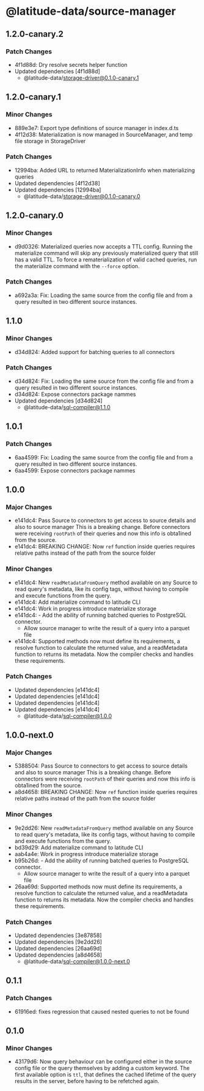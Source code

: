 # @latitude-data/source-manager

## 1.2.0-canary.2

### Patch Changes

- 4f1d88d: Dry resolve secrets helper function
- Updated dependencies [4f1d88d]
  - @latitude-data/storage-driver@0.1.0-canary.1

## 1.2.0-canary.1

### Minor Changes

- 889e3e7: Export type definitions of source manager in index.d.ts
- 4f12d38: Materialization is now managed in SourceManager, and temp file storage in StorageDriver

### Patch Changes

- 12994ba: Added URL to returned MaterializationInfo when materializing queries
- Updated dependencies [4f12d38]
- Updated dependencies [12994ba]
  - @latitude-data/storage-driver@0.1.0-canary.0

## 1.2.0-canary.0

### Minor Changes

- d9d0326: Materialized queries now accepts a TTL config. Running the materialize command will skip any previously materialized query that still has a valid TTL. To force a rematerialization of valid cached queries, run the materialize command with the `--force` option.

### Patch Changes

- a692a3a: Fix: Loading the same source from the config file and from a query resulted in two different source instances.

## 1.1.0

### Minor Changes

- d34d824: Added support for batching queries to all connectors

### Patch Changes

- d34d824: Fix: Loading the same source from the config file and from a query resulted in two different source instances.
- d34d824: Expose connectors package nammes
- Updated dependencies [d34d824]
  - @latitude-data/sql-compiler@1.1.0

## 1.0.1

### Patch Changes

- 6aa4599: Fix: Loading the same source from the config file and from a query resulted in two different source instances.
- 6aa4599: Expose connectors package nammes

## 1.0.0

### Major Changes

- e141dc4: Pass Source to connectors to get access to source details and also to source manager
  This is a breaking change. Before connectors were receiving `rootPath` of their
  queries and now this info is obta1ined from the source.
- e141dc4: BREAKING CHANGE: Now `ref` function inside queries requires relative paths instead of the path from the source folder

### Minor Changes

- e141dc4: New `readMetadataFromQuery` method available on any Source to read query's metadata, like its config tags, without having to compile and execute functions from the query.
- e141dc4: Add materialize command to latitude CLI
- e141dc4: Work in progress introduce materialize storage
- e141dc4: - Add the ability of running batched queries to PostgreSQL connector.
  - Allow source manager to write the result of a query into a parquet file
- e141dc4: Supported methods now must define its requirements, a resolve function to calculate the returned value, and a readMetadata function to returns its metadata. Now the compiler checks and handles these requirements.

### Patch Changes

- Updated dependencies [e141dc4]
- Updated dependencies [e141dc4]
- Updated dependencies [e141dc4]
- Updated dependencies [e141dc4]
  - @latitude-data/sql-compiler@1.0.0

## 1.0.0-next.0

### Major Changes

- 5388504: Pass Source to connectors to get access to source details and also to source manager
  This is a breaking change. Before connectors were receiving `rootPath` of their
  queries and now this info is obta1ined from the source.
- a8d4658: BREAKING CHANGE: Now `ref` function inside queries requires relative paths instead of the path from the source folder

### Minor Changes

- 9e2dd26: New `readMetadataFromQuery` method available on any Source to read query's metadata, like its config tags, without having to compile and execute functions from the query.
- bd39d29: Add materialize command to latitude CLI
- aab4a4e: Work in progress introduce materialize storage
- b95b26d: - Add the ability of running batched queries to PostgreSQL connector.
  - Allow source manager to write the result of a query into a parquet file
- 26aa69d: Supported methods now must define its requirements, a resolve function to calculate the returned value, and a readMetadata function to returns its metadata. Now the compiler checks and handles these requirements.

### Patch Changes

- Updated dependencies [3e87858]
- Updated dependencies [9e2dd26]
- Updated dependencies [26aa69d]
- Updated dependencies [a8d4658]
  - @latitude-data/sql-compiler@1.0.0-next.0

## 0.1.1

### Patch Changes

- 61916ed: fixes regression that caused nested queries to not be found

## 0.1.0

### Minor Changes

- 43179d6: Now query behaviour can be configured either in the source config file or the query themselves by adding a custom keyword. The first available option is `ttl`, that defines the cached lifetime of the query results in the server, before having to be refetched again.
